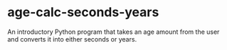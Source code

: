 # age-calc-seconds-years
An introductory Python program that takes an age amount from the user and converts it into either seconds or years. 
